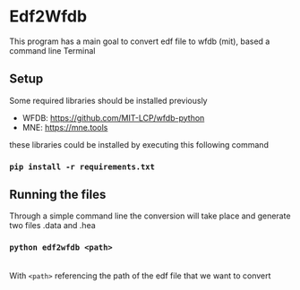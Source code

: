 # Edf2Wfdb

This program has a main goal to convert edf file to wfdb (mit), based a command line Terminal 

## Setup 
Some required libraries should be installed previously 
- WFDB: https://github.com/MIT-LCP/wfdb-python 
- MNE: https://mne.tools

these libraries could be installed by executing this following command 
### `pip install -r requirements.txt`

## Running the files 
Through a simple command line the conversion will take place and generate two files .data and .hea 
### `python edf2wfdb <path>`
<br> With `<path>` referencing the path of the edf file that we want to convert 



